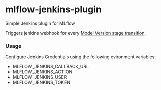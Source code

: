 # mlflow-jenkins-plugin
Simple Jenkins plugin for MLflow

Triggers jenkins webhook for every [Model Version stage transition](https://www.mlflow.org/docs/latest/model-registry.html#transitioning-an-mlflow-models-stage).

### Usage
Configure Jenkins Credentials using the following evironment variables:
- MLFLOW_JENKINS_CALLBACK_URL
- MLFLOW_JENKINS_ACTION
- MLFLOW_JENKINS_USER
- MLFLOW_JENKINS_TOKEN
